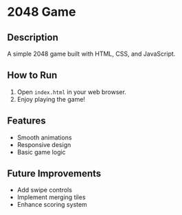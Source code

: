 # 2048 Game

## Description
A simple 2048 game built with HTML, CSS, and JavaScript.

## How to Run
1. Open `index.html` in your web browser.
2. Enjoy playing the game!

## Features
- Smooth animations
- Responsive design
- Basic game logic

## Future Improvements
- Add swipe controls
- Implement merging tiles
- Enhance scoring system
